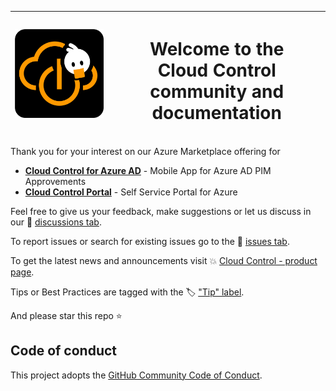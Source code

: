 |  <img src='docs/img/cloud-control.png' width='250' />   |   <h1> Welcome to the </br>**Cloud Control** </br> community and documentation </h1> |  
| ---- | ---- |

Thank you for your interest on our Azure Marketplace offering for

* **[Cloud Control for Azure AD](README-CloudControlAzureAD.md)** - Mobile App for Azure AD PIM Approvements
* **[Cloud Control Portal](README-CloudControlPortal.md)** - Self Service Portal for Azure

Feel free to give us your feedback, make suggestions or let us discuss in our 📢 [discussions tab](../../discussions/).

To report issues or search for existing issues go to the 🔎 [issues tab](../../issues/).  

To get the latest news and announcements visit 💥 [Cloud Control - product page](https://whiteduck.de/produkte/cloud-control/).  

Tips or Best Practices are tagged with the 🏷 ["Tip" label](../../discussions?discussions_q=label%3Atip).  

And please star this repo ⭐  



## Code of conduct

This project adopts the [GitHub Community Code of Conduct](https://docs.github.com/en/site-policy/github-terms/github-community-code-of-conduct).  
